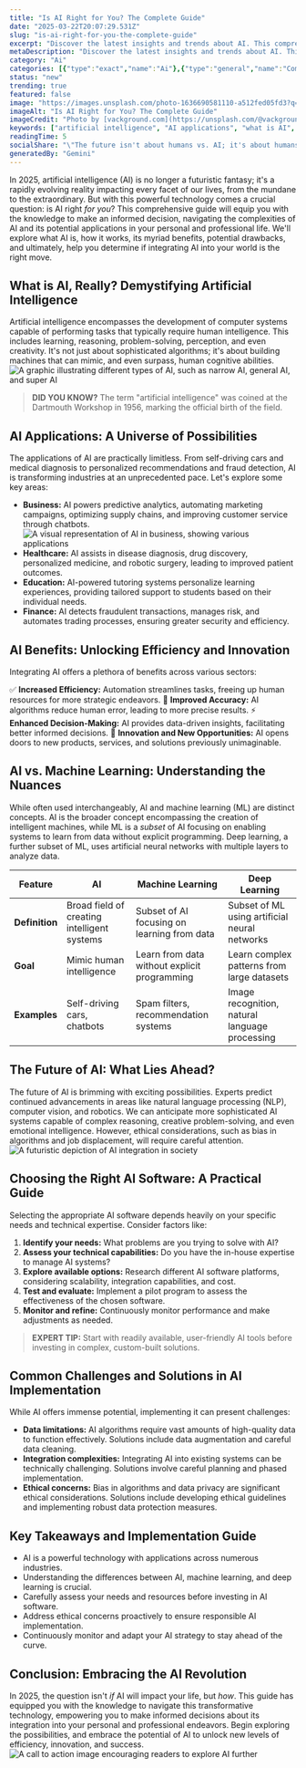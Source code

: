 ```yaml
---
title: "Is AI Right for You? The Complete Guide"
date: "2025-03-22T20:07:29.531Z"
slug: "is-ai-right-for-you-the-complete-guide"
excerpt: "Discover the latest insights and trends about AI. This comprehensive guide covers everything you need to know about AI in 2025."
metaDescription: "Discover the latest insights and trends about AI. This comprehensive guide covers everything you need to know about AI in 2025."
category: "Ai"
categories: [{"type":"exact","name":"Ai"},{"type":"general","name":"Computer Science"},{"type":"medium","name":"Machine Learning"},{"type":"specific","name":"Deep Learning"},{"type":"niche","name":"Neural Networks"}]
status: "new"
trending: true
featured: false
image: "https://images.unsplash.com/photo-1636690581110-a512fed05fd3?q=85&w=1200&fit=max&fm=webp&auto=compress"
imageAlt: "Is AI Right for You? The Complete Guide"
imageCredit: "Photo by [vackground.com](https://unsplash.com/@vackground) on Unsplash"
keywords: ["artificial intelligence", "AI applications", "what is AI", "AI benefits", "AI future", "best AI software", "AI vs machine learning", "how AI works", "buy AI software", "artificial intelligence in business"]
readingTime: 5
socialShare: "\"The future isn't about humans vs. AI; it's about humans with AI.  Understanding this distinction is key to harnessing AI's transformative power.\""
generatedBy: "Gemini"
---
```




In 2025, artificial intelligence (AI) is no longer a futuristic fantasy; it's a rapidly evolving reality impacting every facet of our lives, from the mundane to the extraordinary.  But with this powerful technology comes a crucial question: is AI right *for you*? This comprehensive guide will equip you with the knowledge to make an informed decision, navigating the complexities of AI and its potential applications in your personal and professional life.  We'll explore what AI is, how it works, its myriad benefits, potential drawbacks, and ultimately, help you determine if integrating AI into your world is the right move.

## What is AI, Really?  Demystifying Artificial Intelligence

Artificial intelligence encompasses the development of computer systems capable of performing tasks that typically require human intelligence. This includes learning, reasoning, problem-solving, perception, and even creativity.  It's not just about sophisticated algorithms; it's about building machines that can mimic, and even surpass, human cognitive abilities.  ![A graphic illustrating different types of AI, such as narrow AI, general AI, and super AI](https://images.unsplash.com/photo-1525338078858-d762b5e32f2c?q=85&w=1200&fit=max&fm=webp&auto=compress)

> **DID YOU KNOW?** The term "artificial intelligence" was coined at the Dartmouth Workshop in 1956, marking the official birth of the field.

## AI Applications: A Universe of Possibilities

The applications of AI are practically limitless.  From self-driving cars and medical diagnosis to personalized recommendations and fraud detection, AI is transforming industries at an unprecedented pace.  Let's explore some key areas:

* **Business:**  AI powers predictive analytics, automating marketing campaigns, optimizing supply chains, and improving customer service through chatbots.  ![A visual representation of AI in business, showing various applications](https://images.unsplash.com/photo-1636690598773-c50645a47aeb?q=85&w=1200&fit=max&fm=webp&auto=compress)
* **Healthcare:** AI assists in disease diagnosis, drug discovery, personalized medicine, and robotic surgery, leading to improved patient outcomes.
* **Education:** AI-powered tutoring systems personalize learning experiences, providing tailored support to students based on their individual needs.
* **Finance:** AI detects fraudulent transactions, manages risk, and automates trading processes, ensuring greater security and efficiency.

## AI Benefits:  Unlocking Efficiency and Innovation

Integrating AI offers a plethora of benefits across various sectors:

✅ **Increased Efficiency:** Automation streamlines tasks, freeing up human resources for more strategic endeavors.
🔑 **Improved Accuracy:** AI algorithms reduce human error, leading to more precise results.
⚡ **Enhanced Decision-Making:** AI provides data-driven insights, facilitating better informed decisions.
🚀 **Innovation and New Opportunities:** AI opens doors to new products, services, and solutions previously unimaginable.

## AI vs. Machine Learning: Understanding the Nuances

While often used interchangeably, AI and machine learning (ML) are distinct concepts. AI is the broader concept encompassing the creation of intelligent machines, while ML is a *subset* of AI focusing on enabling systems to learn from data without explicit programming.  Deep learning, a further subset of ML, uses artificial neural networks with multiple layers to analyze data.

| Feature         | AI                                   | Machine Learning                         | Deep Learning                             |
|-----------------|---------------------------------------|------------------------------------------|------------------------------------------|
| **Definition**  | Broad field of creating intelligent systems | Subset of AI focusing on learning from data | Subset of ML using artificial neural networks |
| **Goal**         | Mimic human intelligence              | Learn from data without explicit programming | Learn complex patterns from large datasets |
| **Examples**     | Self-driving cars, chatbots             | Spam filters, recommendation systems      | Image recognition, natural language processing |

## The Future of AI:  What Lies Ahead?

The future of AI is brimming with exciting possibilities.  Experts predict continued advancements in areas like natural language processing (NLP), computer vision, and robotics.  We can anticipate more sophisticated AI systems capable of complex reasoning, creative problem-solving, and even emotional intelligence.  However, ethical considerations, such as bias in algorithms and job displacement, will require careful attention. ![A futuristic depiction of AI integration in society](https://images.unsplash.com/photo-1636690581110-a512fed05fd3?q=85&w=1200&fit=max&fm=webp&auto=compress)

## Choosing the Right AI Software:  A Practical Guide

Selecting the appropriate AI software depends heavily on your specific needs and technical expertise.  Consider factors like:

1. **Identify your needs:** What problems are you trying to solve with AI?
2. **Assess your technical capabilities:** Do you have the in-house expertise to manage AI systems?
3. **Explore available options:** Research different AI software platforms, considering scalability, integration capabilities, and cost.
4. **Test and evaluate:** Implement a pilot program to assess the effectiveness of the chosen software.
5. **Monitor and refine:** Continuously monitor performance and make adjustments as needed.

> **EXPERT TIP:** Start with readily available, user-friendly AI tools before investing in complex, custom-built solutions.

## Common Challenges and Solutions in AI Implementation

While AI offers immense potential, implementing it can present challenges:

* **Data limitations:**  AI algorithms require vast amounts of high-quality data to function effectively.  Solutions include data augmentation and careful data cleaning.
* **Integration complexities:** Integrating AI into existing systems can be technically challenging.  Solutions involve careful planning and phased implementation.
* **Ethical concerns:**  Bias in algorithms and data privacy are significant ethical considerations.  Solutions include developing ethical guidelines and implementing robust data protection measures.

## Key Takeaways and Implementation Guide

*  AI is a powerful technology with applications across numerous industries.
*  Understanding the differences between AI, machine learning, and deep learning is crucial.
*  Carefully assess your needs and resources before investing in AI software.
*  Address ethical concerns proactively to ensure responsible AI implementation.
*  Continuously monitor and adapt your AI strategy to stay ahead of the curve.

## Conclusion: Embracing the AI Revolution

In 2025, the question isn't *if* AI will impact your life, but *how*. This guide has equipped you with the knowledge to navigate this transformative technology, empowering you to make informed decisions about its integration into your personal and professional endeavors.  Begin exploring the possibilities, and embrace the potential of AI to unlock new levels of efficiency, innovation, and success.  ![A call to action image encouraging readers to explore AI further](https://images.unsplash.com/photo-1706466614149-5e04fd018a49?q=85&w=1200&fit=max&fm=webp&auto=compress)

